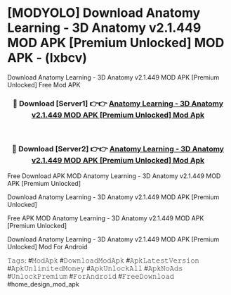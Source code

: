 # [MODYOLO] Download Anatomy Learning - 3D Anatomy v2.1.449 MOD APK [Premium Unlocked] MOD APK - (lxbcv)
Download Anatomy Learning - 3D Anatomy v2.1.449 MOD APK [Premium Unlocked] Free Mod APK

<div align="center">
<h3>🔴 Download [Server1] 👉👉 <a href="https://apk-comot.site?title=Anatomy_Learning_-_3D_Anatomy_v2.1.449_MOD_APK_[Premium_Unlocked]">Anatomy Learning - 3D Anatomy v2.1.449 MOD APK [Premium Unlocked] Mod Apk</a></h3><br>

<h3>🔴 Download [Server2] 👉👉 <a href="https://apk-comot.site?title=Anatomy_Learning_-_3D_Anatomy_v2.1.449_MOD_APK_[Premium_Unlocked]">Anatomy Learning - 3D Anatomy v2.1.449 MOD APK [Premium Unlocked] Mod Apk</a></h3>
</div>


Free Download APK MOD Anatomy Learning - 3D Anatomy v2.1.449 MOD APK [Premium Unlocked]

Download Anatomy Learning - 3D Anatomy v2.1.449 MOD APK [Premium Unlocked] 

Free APK MOD Anatomy Learning - 3D Anatomy v2.1.449 MOD APK [Premium Unlocked] 

Download Anatomy Learning - 3D Anatomy v2.1.449 MOD APK [Premium Unlocked] Mod For Android

𝚃𝚊𝚐𝚜: #𝙼𝚘𝚍𝙰𝚙𝚔 #𝙳𝚘𝚠𝚗𝚕𝚘𝚊𝚍𝙼𝚘𝚍𝙰𝚙𝚔 #𝙰𝚙𝚔𝙻𝚊𝚝𝚎𝚜𝚝𝚅𝚎𝚛𝚜𝚒𝚘𝚗 #𝙰𝚙𝚔𝚄𝚗𝚕𝚒𝚖𝚒𝚝𝚎𝚍𝙼𝚘𝚗𝚎𝚢 #𝙰𝚙𝚔𝚄𝚗𝚕𝚘𝚌𝚔𝙰𝚕𝚕 #𝙰𝚙𝚔𝙽𝚘𝙰𝚍𝚜 #𝚄𝚗𝚕𝚘𝚌𝚔𝙿𝚛𝚎𝚖𝚒𝚞𝚖 #𝙵𝚘𝚛𝙰𝚗𝚍𝚛𝚘𝚒𝚍 #𝙵𝚛𝚎𝚎𝙳𝚘𝚠𝚗𝚕𝚘𝚊𝚍 #home_design_mod_apk